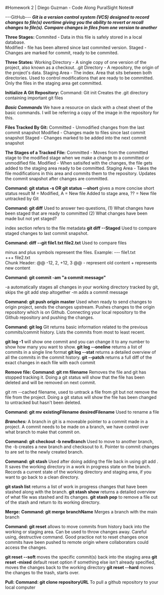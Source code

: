 #Homework 2 | Diego Guzman - Code Along PuralSight Notes#

---GitHub---
***Git is a version control system (VCS) designed to record changes to file(s) overtime
giving you the ability to revert or recall changes to file(s). Compare changes in files
from one version to another***

**Three Stages:**
Commited - Data in this file is safely stored in a local database.  
Modified - file has been altered since last commited version. 
Staged - Changes are marked for commit, ready to be commited.

**Three States:**
Working Directory - A single copy of one version of the project, also known as a checkout. 
.git Directory - A repository, the origin of the project's data.
Staging Area - The index. Area that sits between both directories. Used to control modifications that are ready to be committed.
	Only the files in the staging area get committed.

**Initialize A Git Repository:**
Command: Git init
Creates the .git directory containing important git files


***Basic Commands***
We have a resource on slack with a cheat sheet of the basic commands.
I will be referring a copy of the image in the repository for this.


**Files Tracked By Git:**
Committed - Unmodified changes from the last commit snapshot
Modified - Changes made to files since last commit snapshot
Staged - Changes marked to be added into the next commit snapshot

**The Stages of a Tracked File:**
Committed - Moves from the committed stage to the modified stage when we make a change to a committed or unmodified file.
Modified - When satisifed with the changes, the file gets added to the staging area ready to be committed. 
Staging Area - Takes the file modifications in this area and commits them to the repository. 
	Updates the commit snapshot after changes are committed.


**Command: git status -s OR git status --short** 
gives a more concise short status result
M = Modified, A = New file Added to stage area, ?? = New file untracked by Git

**Command: git diff**
Used to answer two questions, (1) What changes have been staged that are ready to committed
(2) What changes have been made but not yet staged?

index section refers to the file metadata
**git diff --Staged** Used to compare staged changes to last commit snapshot.

**Command: diff --git file1.txt file2.txt**
Used to compare files

minus and plus symbols represent the files.
Example:     --- file1.txt  
	     +++ file2.txt  
Chunk Header: @@ -12, 2, +12, 3 @@
	- represent old content
	+ represents new content

**Command: git commit -am "a commit message"**

-a automatically stages all changes in your working directory tracked by git, skips the git add step altogether
-m adds a commit message

**Command: git push origin master**
Used when ready to send changes to origin project, sends the changes upstream. Pushes changes to the origin 
repository which is on Github. Connecting your local repository to the Github repository and pushing the changes.
 
**Command: git log**
Git returns basic information related to the previous commits/commit history. Lists the commits from most to least recent.

**git log -1**         will show one commit and you can change it to any number to show how many you want to show.
**git log --oneline**  returns a list of commits in a single line format
**git log --stat**     returns a detailed overview of all the commits in the commit history.
**git --patch**        returns a full diff of the exact changes in each file with each commit 

**Remove file:**
**Command: git rm filename**
Removes the file and git has stopped tracking it. Doing a git status will show that the file has been deleted and 
will be removed on next commit.

git rm --cached filename, used to untrack a file from git but not remove the file from the project. 
	Doing a git status will show the file has been changed to untracked but hasn't been deleted.

**Command: git mv existingFilename desiredFilename**
Used to rename a file

***Branches:***
A branch in git is a moveable pointer to a commit made in a project. A commit needs to be made on a branch,
we have control over what branch to make that commit on.

**Command: git checkout -b newBranch**
Used to move to another branch, the -b creates a new branch and checksout to it. Pointer to commit changes to
are set to the newly created branch.

**Command: git stash**
Used after doing adding the file back in using git add . 
It saves the working directory in a work in progress state on the branch. Records a current state of the working directory
and staging area, if you want to go back to a clean directory.

**git stash list**  returns a list of work in progress changes that have been stashed along with the branch.
**git stash show** returns a detailed overview of what file was stashed and its changes.
**git stash pop** to remove a file out of the stash and return to its working directory.


**Merge:**
**Command: git merge branchName**
Merges a branch with the main branch

**Command: git reset**
allows to move commits from history back into the working or staging area. Can be used to throw changes away.
Careful using, destructive command. Good practice not to reset changes once commits have been pushed to remote origin
where collaborators could access the changes.

**git reset --soft**   moves the specific commit(s) back into the staging area
**git reset -mixed**   default reset option if something else isn't already specified,
		       moves the changes back to the working directory
**git reset --hard**   moves the changes to the trash, starts over.

**Pull:**
**Command: git clone repositoryURL**
To pull a github repository to your local computer

